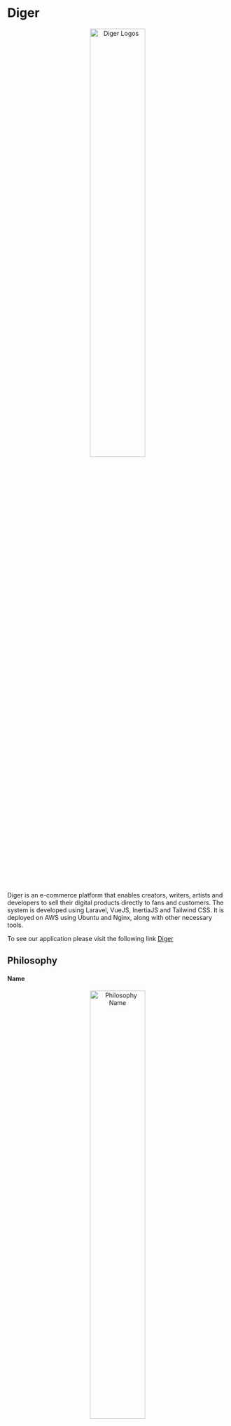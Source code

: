 # Diger

<p align="center">
  <img src="https://github.com/fadlyian/diger/assets/91882024/445127a1-8489-4e98-a159-f841372b32c5" alt="Diger Logos" width="50%">
</p>


Diger is an e-commerce platform that enables creators, writers, artists and developers to sell their digital products directly to fans and customers. The system is developed using Laravel, VueJS, InertiaJS and Tailwind CSS. It is deployed on AWS using Ubuntu and Nginx, along with other necessary tools.

To see our application please visit the following link [Diger](https://diger.my.id/)

## Philosophy

#### Name

<p align="center">
  <img src="https://github.com/fadlyian/diger/assets/91882024/54e62ac9-f5e9-4575-abd1-87ca6a06c3b4" alt="Philosophy Name" width="50%">
</p>

#### Color

<p align="center">
  <img src="https://github.com/fadlyian/diger/assets/91882024/71acdb36-b5a1-41ce-87d6-66998c0f0d93" alt="Philosophy Color" width="50%">
</p>

## Features

- Easy and fast food ordering process
- Seamless browsing and menu selection
- Convenient cart management
- Real-time order tracking

## Getting Started

Follow these instructions to get a copy of the project up and running on your local machine for development and testing purposes.

## Prerequisites

Make sure you have the following software installed on your machine:
- PHP (version 8.1.2)
- Composer (version 2.2.6)
- MySQL (version 10.4.24)
- Node.js (version 14.0.0 or above)
- NPM (Node Package Manager)

## Installation

```
# Clone this repository
$ git clone [repository-url]

# Navigate to the project folder
$ cd diger

# Install the dependencies
$ composer install

# Duplicate the .env.example file and rename it to .env
$ cp .env.example .env

# Generate an application key
$ php artisan key:generate

# Run the database migrations
$ php artisan migrate

# Run the database migrations with default data
$ php artisan migrate:fresh --seed

# Create the symbolic link
$ php artisan storage:link

# Install the Node.js dependencies
$ npm install

# Build the frontend assets for production using the following command
$ npm run build

# Develop or run a Diger project in development mode
$ npm run dev

# Start the development server
$ php artisan serve

# Open your web browser and go to
$ http://localhost:8000
```

## Technology Stack

- Laravel (PHP Framework)git@github.com:arifsaputradev/sso-udinus.git
- VueJS (Javascript Framework)
- InertiaJS (Javascript Framework)
- Tailwind CSS (Utility-First CSS Framework)

## Contributors

- [Fadly Sofyansyah](https://github.com/fadlyian) - Backend Developer
- [Arif Saputra](https://github.com/arifsptra) - UI/UX Designer, Frontend Developer, and DevOps Engineer
- [Khafidha Sukma D ](https://github.com/khafidhasukma) - Frontend Developer
- [Akmal Faiz A](https://github.com/cnota) - Frontend Developer 

## Feature

#### Existing

- Authentication
- CRUD Account
- CRUD Product
- CRUD Category
- Filter by Category
- Buy Product

## App Preview

#### Main App
![main-app](https://github.com/fadlyian/diger/assets/91882024/19d32aec-6a8a-4324-a60a-e4a013272132)

#### Authentication and Content
![Authentication and Content](https://github.com/fadlyian/diger/assets/91882024/17c08612-e0b0-4c96-8b82-386b79c74f43)

#### Admin Dashboard
![Dashboard-Admin](https://github.com/fadlyian/diger/assets/91882024/da458b92-f707-4987-bf38-a4b7858cb309)

#### User Dashboard
![Dashboard-User](https://github.com/fadlyian/diger/assets/91882024/46a1ef1e-41a9-4288-aad1-32031db8b688)

## Database Schema

![drawSQL-diger-export-2023-08-29](https://github.com/fadlyian/diger/assets/91882024/9f536ba2-9da0-4469-a8da-0bee5adfccc0)

## Licence

This project is licensed under the MIT license. Please see the LICENSE file for more information.

